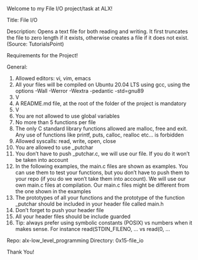 Welcome to my File I/O project/task at ALX!

Title: File I/O

Description: Opens a text file for both reading and writing. It first truncates the file to zero length if it exists, otherwise creates a file if it does not exist.(Source: TutorialsPoint)

Requirements for the Project!

General:

1. Allowed editors: vi, vim, emacs
2. All your files will be compiled on Ubuntu 20.04 LTS using gcc, using the options -Wall -Werror -Wextra -pedantic -std=gnu89
3. V
4. A README.md file, at the root of the folder of the project is mandatory
5. V
6. You are not allowed to use global variables
7. No more than 5 functions per file
8. The only C standard library functions allowed are malloc, free and exit. Any use of functions like printf, puts, calloc, realloc etc… is forbidden
9. Allowed syscalls: read, write, open, close
10. You are allowed to use _putchar
11. You don’t have to push _putchar.c, we will use our file. If you do it won’t be taken into account
12. In the following examples, the main.c files are shown as examples. You can use them to test your functions, but you don’t have to push them to your repo (if you do we won’t take them into account). We will use our own main.c files at compilation. Our main.c files might be different from the one shown in the examples
13. The prototypes of all your functions and the prototype of the function _putchar should be included in your header file called main.h
14. Don’t forget to push your header file
15. All your header files should be include guarded
16. Tip: always prefer using symbolic constants (POSIX) vs numbers when it makes sense. For instance read(STDIN_FILENO, ... vs read(0, ...

Repo: alx-low_level_programming Directory: 0x15-file_io

Thank You!
